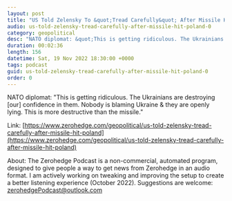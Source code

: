 ```yaml
---
layout: post
title: "US Told Zelensky To &quot;Tread Carefully&quot; After Missile Hit Poland"
audio: us-told-zelensky-tread-carefully-after-missile-hit-poland-0
category: geopolitical
desc: "NATO diplomat: &quot;This is getting ridiculous. The Ukrainians are destroying [our] confidence in them. Nobody is blaming Ukraine &amp; they are openly lying. This is more destructive than the missile.&quot; "
duration: 00:02:36
length: 156
datetime: Sat, 19 Nov 2022 18:30:00 +0000
tags: podcast
guid: us-told-zelensky-tread-carefully-after-missile-hit-poland-0
order: 0
---
```

NATO diplomat: &quot;This is getting ridiculous. The Ukrainians are destroying [our] confidence in them. Nobody is blaming Ukraine &amp; they are openly lying. This is more destructive than the missile.&quot; 

Link: [https://www.zerohedge.com/geopolitical/us-told-zelensky-tread-carefully-after-missile-hit-poland](https://www.zerohedge.com/geopolitical/us-told-zelensky-tread-carefully-after-missile-hit-poland)

About: The Zerohedge Podcast is a non-commercial, automated program, designed to give people a way to get news from Zerohedge in an audio format.  I am actively working on tweaking and improving the setup to create a better listening experience (October 2022).  Suggestions are welcome: [zerohedgePodcast@outlook.com](mailto:zerohedgePodcast@outlook.com)